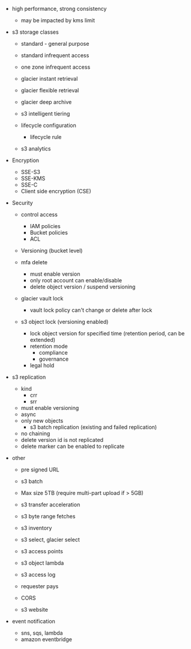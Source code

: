 - high performance, strong consistency
    - may be impacted by kms limit

- s3 storage classes
    - standard - general purpose
    - standard infrequent access
    - one zone infrequent access
    - glacier instant retrieval
    - glacier flexible retrieval
    - glacier deep archive
    - s3 intelligent tiering

    - lifecycle configuration
        - lifecycle rule
    - s3 analytics

- Encryption
    - SSE-S3
    - SSE-KMS
    - SSE-C
    - Client side encryption (CSE)

- Security
    - control access
        - IAM policies
        - Bucket policies
        - ACL
    
    - Versioning (bucket level)
    - mfa delete
        - must enable version
        - only root account can enable/disable
        - delete object version / suspend versioning
    - glacier vault lock
        - vault lock policy can't change or delete after lock
    - s3 object lock (versioning enabled)
        - lock object version for specified time (retention period, can be extended)
        - retention mode
            - compliance
            - governance
        - legal hold

- s3 replication
    - kind
        - crr
        - srr
    - must enable versioning
    - async
    - only new objects
        - s3 batch replication (existing and failed replication)
    - no chaining
    - delete version id is not replicated
    - delete marker can be enabled to replicate

- other
    - pre signed URL
    - s3 batch

    - Max size 5TB (require multi-part upload if > 5GB)
    - s3 transfer acceleration

    - s3 byte range fetches
    - s3 inventory
    - s3 select, glacier select
    - s3 access points
    - s3 object lambda
    - s3 access log
    - requester pays

    - CORS
    - s3 website

- event notification
    - sns, sqs, lambda
    - amazon eventbridge
